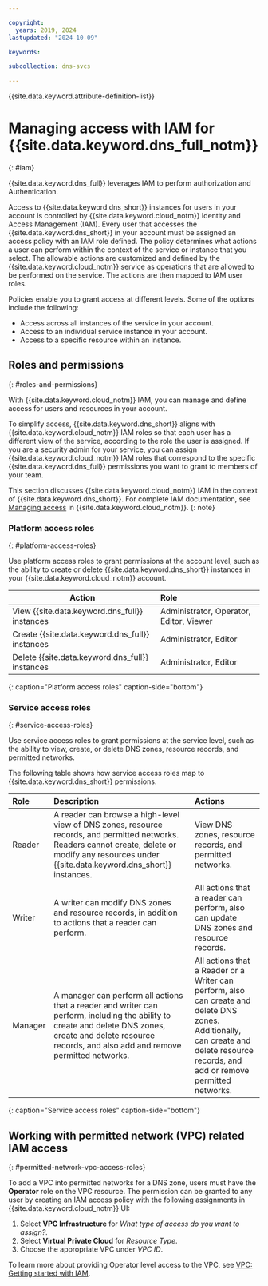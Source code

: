 ```yaml
---

copyright:
  years: 2019, 2024
lastupdated: "2024-10-09"

keywords:

subcollection: dns-svcs

---
```


{{site.data.keyword.attribute-definition-list}}

# Managing access with IAM for {{site.data.keyword.dns_full_notm}}
{: #iam}

{{site.data.keyword.dns_full}} leverages IAM to perform authorization and Authentication.

Access to {{site.data.keyword.dns_short}} instances for users in your account is controlled by {{site.data.keyword.cloud_notm}} Identity and Access Management (IAM). Every user that accesses the {{site.data.keyword.dns_short}} in your account must be assigned an access policy with an IAM role defined. The policy determines what actions a user can perform within the context of the service or instance that you select. The allowable actions are customized and defined by the {{site.data.keyword.cloud_notm}} service as operations that are allowed to be performed on the service. The actions are then mapped to IAM user roles.

Policies enable you to grant access at different levels. Some of the options include the following:

- Access across all instances of the service in your account.
- Access to an individual service instance in your account.
- Access to a specific resource within an instance.

## Roles and permissions
{: #roles-and-permissions}

With {{site.data.keyword.cloud_notm}} IAM, you can manage and define access for users and resources in your account.

To simplify access, {{site.data.keyword.dns_short}} aligns with {{site.data.keyword.cloud_notm}} IAM roles so that each user has a different view of the service, according to the role the user is assigned. If you are a security admin for your service, you can assign {{site.data.keyword.cloud_notm}} IAM roles that correspond to the specific {{site.data.keyword.dns_full}} permissions you want to grant to members of your team.

This section discusses {{site.data.keyword.cloud_notm}} IAM in the context of {{site.data.keyword.dns_short}}. For complete IAM documentation, see [Managing access](/docs/account?topic=account-cloudaccess) in {{site.data.keyword.cloud_notm}}.
{: note}

### Platform access roles
{: #platform-access-roles}

Use platform access roles to grant permissions at the account level, such as the ability to create or delete {{site.data.keyword.dns_short}} instances in your {{site.data.keyword.cloud_notm}} account.

| Action	                                       | Role                                     |
| ---------------------------------------------- | :--------------------------------------- |
|View {{site.data.keyword.dns_full}} instances 	 | Administrator, Operator, Editor, Viewer  |
|Create {{site.data.keyword.dns_full}} instances | Administrator, Editor                    |
|Delete {{site.data.keyword.dns_full}} instances | Administrator, Editor                    |
{: caption="Platform access roles" caption-side="bottom"}

### Service access roles
{: #service-access-roles}

Use service access roles to grant permissions at the service level, such as the ability to view, create, or delete DNS zones, resource records, and permitted networks.

The following table shows how service access roles map to {{site.data.keyword.dns_short}} permissions.

| Role    | Description       | Actions  |
| :------ | :---------------- | :------- |
| Reader  | A reader can browse a high-level view of DNS zones, resource records, and permitted networks. Readers cannot create, delete or modify any resources under {{site.data.keyword.dns_short}} instances. | View DNS zones, resource records, and permitted networks. |
| Writer  | A writer can modify DNS zones and resource records, in addition to actions that a reader can perform. | All actions that a reader can perform, also can update DNS zones and resource records. |
| Manager | A manager can perform all actions that a reader and writer can perform, including the ability to create and delete DNS zones, create and delete resource records, and also add and remove permitted networks. | All actions that a Reader or a Writer can perform, also can create and delete DNS zones. Additionally, can create and delete resource records, and add or remove permitted networks. |
{: caption="Service access roles" caption-side="bottom"}

## Working with permitted network (VPC) related IAM access
{: #permitted-network-vpc-access-roles}

To add a VPC into permitted networks for a DNS zone, users must have the **Operator** role on the VPC resource. The permission can be granted to any user by creating an IAM access policy with the following assignments in {{site.data.keyword.cloud_notm}} UI:
1. Select **VPC Infrastructure** for *What type of access do you want to assign?*.
1. Select **Virtual Private Cloud** for *Resource Type*.
1. Choose the appropriate VPC under *VPC ID*.

To learn more about providing Operator level access to the VPC, see [VPC: Getting started with IAM](/docs/vpc?topic=vpc-iam-getting-started).

